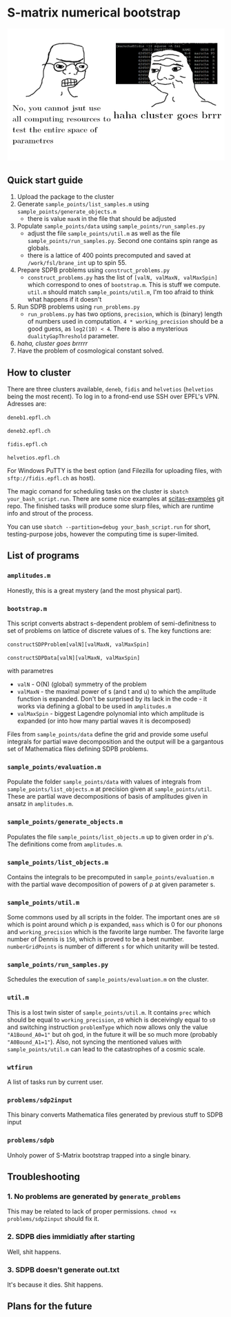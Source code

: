 # S-matrix numerical bootstrap
![cluster goes brrr](./doc/brrr.png)
## Quick start guide

1. Upload the package to the cluster
2. Generate `sample_points/list_samples.m` using `sample_points/generate_objects.m`
    - there is value `maxN` in the file that should be adjusted
3. Populate `sample_points/data` using `sample_points/run_samples.py`
    - adjust the file `sample_points/util.m` as well as the file `sample_points/run_samples.py`. Second one contains spin range as globals.
    - there is a lattice of 400 points precomputed and saved at `/work/fsl/brane_int` up to spin 55.
4. Prepare SDPB problems using `construct_problems.py`
    - `construct_problems.py` has the list of `[valN, valMaxN, valMaxSpin]` which correspond to ones of `bootstrap.m`. This is stuff we compute. `util.m` should match `sample_points/util.m`, I'm too afraid to think what happens if it doesn't
5. Run SDPB problems using `run_problems.py`
    - `run_problems.py` has two options, `precision`, which is (binary) length of numbers used in computation. `4 * working_precision` should be a good guess, as `log2(10) < 4`. There is also a mysterious `dualityGapThreshold` parameter.
6. *haha, cluster goes brrrrr*
7. Have the problem of cosmological constant solved.

## How to cluster

There are three clusters available, `deneb`, `fidis` and `helvetios` (`helvetios` being the most recent). To log in to a frond-end use SSH over EPFL's VPN. Adresses  are:

`deneb1.epfl.ch`

`deneb2.epfl.ch`

`fidis.epfl.ch`

`helvetios.epfl.ch`

For Windows PuTTY is the best option (and Filezilla for uploading files, with `sftp://fidis.epfl.ch` as host).

The magic comand for scheduling tasks on the cluster is
`sbatch your_bash_script.run`. There are some nice examples at [scitas-examples](https://c4science.ch/diffusion/SCEXAMPLES/scitas-examples.git) git repo. The finished tasks will produce some slurp files, which are runtime info and strout of the process.

You can use `sbatch --partition=debug your_bash_script.run` for short, testing-purpose jobs, however the computing time is super-limited.

## List of programs

### `amplitudes.m`

Honestly, this is a great mystery (and the most physical part).

### `bootstrap.m`

This script converts abstract s-dependent problem of semi-definitness to set of problems on lattice of discrete values of s. The key functions are:

`constructSDPProblem[valN][valMaxN, valMaxSpin]`

`constructSDPData[valN][valMaxN, valMaxSpin]`

with parametres

- `valN` - O(N) (global) symmetry of the problem
- `valMaxN` - the maximal power of s (and t and u) to which the amplitude function is expanded. Don't be surprised by its lack in the code - it works via defining a global to be used in `amplitudes.m`
- `valMaxSpin` - biggest Lagendre polynomial into which amplitude is expanded (or into how many partial waves it is decomposed)

Files from `sample_points/data` define the grid and provide some useful integrals for partial wave decomposition and the output will be a gargantous set of Mathematica files defining SDPB problems.

### `sample_points/evaluation.m`

Populate the folder `sample_points/data` with values of integrals from `sample_points/list_objects.m` at precision given at `sample_points/util`. These are partial wave decompositions of basis of amplitudes given in ansatz in `amplitudes.m`.

### `sample_points/generate_objects.m`

Populates the file `sample_points/list_objects.m` up to given order in ρ's. The definitions come from `amplitudes.m`.

### `sample_points/list_objects.m`

Contains the integrals to be precomputed in `sample_points/evaluation.m` with the partial wave decomposition of powers of ρ at given parameter s.

### `sample_points/util.m`

Some commons used by all scripts in the folder. The important ones are `s0` which is point around which ρ is expanded, `mass` which is 0 for our phonons and `working_precision` which is the favorite large number. The favorite large number of Dennis is `150`, which is proved to be a best number. `numberGridPoints` is number of different `s` for which unitarity will be tested.

### `sample_points/run_samples.py`

Schedules the execution of `sample_points/evaluation.m` on the cluster.

### `util.m`

This is a lost twin sister of `sample_points/util.m`. It contains `prec` which should be equal to `working_precision`, `z0` which is deceivingly equal to `s0` and switching instruction `problemType` which now allows only the value `"A1Bound_A0=1"` but oh god, in the future it will be so much more (probably `"A0Bound_A1=1"`). Also, not syncing the mentioned values with `sample_points/util.m` can lead to the catastrophes of a cosmic scale.

### `wtfirun`

A list of tasks run by current user.

### `problems/sdp2input`

This binary converts Mathematica files generated by previous stuff to SDPB input

### `problems/sdpb`

Unholy power of S-Matrix bootstrap trapped into a single binary.

## Troubleshooting

### 1. No problems are generated by `generate_problems`

This may be related to lack of proper permissions. `chmod +x problems/sdp2input` should fix it.

### 2. SDPB dies immidiatly after starting

Well, shit happens.

### 3. SDPB doesn't generate out.txt

It's because it dies. Shit happens.

## Plans for the future


